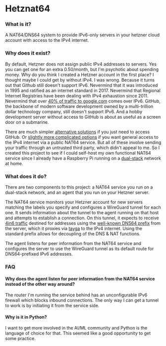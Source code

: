 # Hetznat64

### What is it?

A NAT64/DNS64 system to provide IPv6-only servers in your hetzner cloud account with access to the IPv4 internet.

### Why does it exist?

By default, Hetzner does not assign public IPv4 addresses to servers. Yes you can get one for an extra 0.50/month, but I'm psychotic about spending money. Why do you think I created a Hetzner account in the first place? I thought maybe I could get by without IPv4. I was wrong. Because it turns out that Github still doesn't support IPv6. Nevermind that it was introduced in 1995 and ratified as an internet standard in 2017. Nevermind that Regional Internet Registries have been dealing with IPv4 exhaustion since 2011. Nevermind that over [40% of traffic to google.com](https://www.google.com/intl/en/ipv6/statistics.html#tab=ipv6-adoption) comes over IPv6. GitHub, the backbone of modern software development owned by a multi-trillion dollar technology company, still doesn't support IPv6. And a hobby development server without access to GitHub is about as useful as a screen door on a submarine.

There are much simpler [alternative solutions](https://www.transip.eu/knowledgebase/5277-using-transip-github-ipv6-proxy) if you just need to access GitHub. Or [slightly more complicated options](https://nat64.xyz/) if you want general access to the IPv4 internet via a public NAT64 service. But all of these involve sending your traffic through an untrusted third party, which didn't appeal to me. So I created this project to see if I could self-host my own functional NAT64 service since I already have a Raspberry Pi running on a [dual-stack](https://whatismyipaddress.com/dual-stack) network at home.

### What does it do?

There are two components to this project: a NAT64 service you run on a dual-stack network, and an agent that you run on your Hetzner server.

The NAT64 service monitors your Hetzner account for new servers matching the labels you specify and configures a WireGuard tunnel for each one. It sends information about the tunnel to the agent running on that host and attempts to establish a connection. On this tunnel, it expects to receive [4in6 traffic](https://en.wikipedia.org/wiki/4in6) destined for addresses using the [well-known DNS64 prefix](https://datatracker.ietf.org/doc/html/rfc6052#section-2.1) from the server, which it proxies via [tayga](http://www.litech.org/tayga/) to the IPv4 internet. Using the standard prefix allows for decoupling of the DNS & NAT functions.

The agent listens for peer information from the NAT64 service and configures the server to use the WireGuard tunnel as its default route for DNS64-prefixed IPv6 addresses.

### FAQ

#### Why does the agent listen for peer information from the NAT64 service instead of the other way around?

The router I'm running the service behind has an unconfigurable IPv6 firewall which blocks inbound connections. The only way I can get a tunnel to work is by initiating it from the service side.

#### Why is it in Python?

I want to get more involved in the AI/ML community and Python is the language of choice for that. This seemed like a good opportunity to get some practice.

